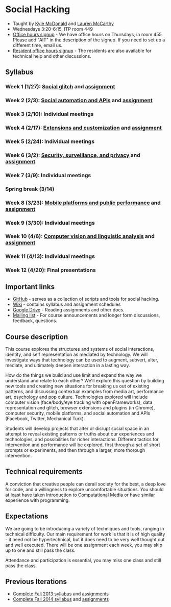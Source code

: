 # Social Hacking

* Taught by [Kyle McDonald](mailto:kyle@kylemcdonald.net) and [Lauren McCarthy](mailto:laurmccarthy@gmail.com)
* Wednesdays 3:20-6:15, ITP room 449
* [Office hours signup](http://bit.ly/1hECzFK) - We have office hours on Thursdays, in room 455. Please add "AIT" in the description of the signup. If you need to set up a different time, email us.
* [Resident office hours signup](https://itp.nyu.edu/inwiki/) - The residents are also available for technical help and other discussions.

## Syllabus

### Week 1 (1/27): [Social glitch](https://github.com/lmccart/AppropriatingInteractionTechnologies/wiki/Social-glitch) and [assignment](https://github.com/lmccart/AppropriatingInteractionTechnologies/wiki/Spring-2016-Assignments#assignment-1)

### Week 2 (2/3): [Social automation and APIs](https://github.com/lmccart/AppropriatingInteractionTechnologies/wiki/Social-automation-and-APIs) and [assignment](https://github.com/lmccart/AppropriatingInteractionTechnologies/wiki/Spring-2016-Assignments#assignment-2)

### Week 3 (2/10): Individual meetings

### Week 4 (2/17): [Extensions and customization](https://github.com/lmccart/AppropriatingInteractionTechnologies/wiki/Extensions-and-customization) and [assignment](https://github.com/lmccart/AppropriatingInteractionTechnologies/wiki/Spring-2016-Assignments#assignment-3)

### Week 5 (2/24): Individual meetings

### Week 6 (3/2): [Security, surveillance, and privacy](https://github.com/lmccart/AppropriatingInteractionTechnologies/wiki/Security,-surveillance,-and-privacy) and [assignment](https://github.com/lmccart/AppropriatingInteractionTechnologies/wiki/Spring-2016-Assignments#assignment-4)

### Week 7 (3/9): Individual meetings

### Spring break (3/14)

### Week 8 (3/23): [Mobile platforms and public performance](https://github.com/lmccart/AppropriatingInteractionTechnologies/wiki/Mobile,-public-and-participatory-performance) and [assignment](https://github.com/lmccart/AppropriatingInteractionTechnologies/wiki/Spring-2016-Assignments#assignment-5)

### Week 9 (3/30): Individual meetings

### Week 10 (4/6): [Computer vision and linguistic analysis](https://github.com/lmccart/AppropriatingInteractionTechnologies/wiki/Computer-vision-and-linguistic-analysis) and [assignment](https://github.com/lmccart/AppropriatingInteractionTechnologies/wiki/Spring-2016-Assignments#assignment-6)

### Week 11 (4/13): Individual meetings

### Week 12 (4/20): Final presentations


## Important links

* [GitHub](https://github.com/lmccart/AppropriatingInteractionTechnologies) - serves as a collection of scripts and tools for social hacking.
* [Wiki](https://github.com/lmccart/AppropriatingInteractionTechnologies/wiki/) - contains syllabus and assignment schedules
* [Google Drive](https://drive.google.com/folderview?id=0B9tyIRZ76JCdNzdlUHAtdlUtTFU&usp=sharing) - Reading assignments and other docs.
* [Mailing list](https://groups.google.com/forum/#!forum/social-hacking) - For course announcements and longer form discussions, feedback, questions. 

## Course description

This course explores the structures and systems of social interactions, identity, and self representation as mediated by technology. We will investigate ways that technology can be used to augment, subvert, alter, mediate, and ultimately deepen interaction in a lasting way.

How do the things we build and use limit and expand the way we understand and relate to each other? We'll explore this question by building new tools and creating new situations for breaking us out of existing patterns, and discussing contextual examples from media art, performance art, psychology and pop culture. Technologies explored will include computer vision (face/body/eye tracking with openFrameworks), data representation and glitch, browser extensions and plugins (in Chrome), computer security, mobile platforms, and social automation and APIs (Facebook, Twitter, Mechanical Turk).

Students will develop projects that alter or disrupt social space in an attempt to reveal existing patterns or truths about our experiences and technologies, and possibilities for richer interactions. Different
tactics for intervention and performance will be explored, first through a set of short prompts or experiments, and then through a larger, more thorough intervention.

## Technical requirements

A conviction that creative people can derail society for the best, a deep love for code, and a willingness to explore uncomfortable situations. You should at least have taken Introduction to Computational Media or have similar experience with programming.

## Expectations

We are going to be introducing a variety of techniques and tools, ranging in technical difficulty. Our main requirement for work is that it is of high quality - it need not be hypertechnical, but it does need to be very well thought out and well executed. There will be one assignment each week, you may skip up to one and still pass the class.

Attendance and participation is essential, you may miss one class and still pass the class.


## Previous Iterations

* [Complete Fall 2013 syllabus](https://github.com/lmccart/AppropriatingInteractionTechnologies/wiki/Fall-2013-syllabus) and [assignments](https://github.com/lmccart/AppropriatingInteractionTechnologies/wiki/Fall-2013-assignments)
* [Complete Fall 2014 syllabus](https://github.com/lmccart/AppropriatingInteractionTechnologies/wiki/Fall-2014-Syllabus) and [assignments](https://github.com/lmccart/AppropriatingInteractionTechnologies/wiki/Fall-2014-Assignments)
